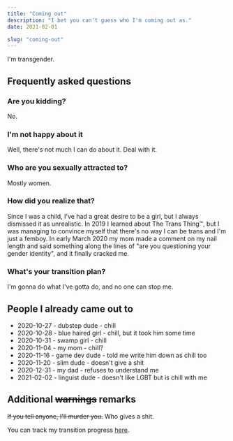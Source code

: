```yaml
---
title: "Coming out"
description: "I bet you can't guess who I'm coming out as."
date: 2021-02-01

slug: "coming-out"
---
```


I'm transgender.

## Frequently asked questions

### Are you kidding?

No.

### I'm not happy about it

Well, there's not much I can do about it. Deal with it.

### Who are you sexually attracted to?

Mostly women.

### How did you realize that?

Since I was a child, I've had a great desire to be a girl, but I
always dismissed it as unrealistic. In 2019 I learned about The Trans
Thing™, but I was managing to convince myself that there's no way I
can be trans and I'm just a femboy. In early March 2020 my mom made a
comment on my nail length and said something along the lines of "are
you questioning your gender identity", and it finally cracked me.

### What's your transition plan?

I'm gonna do what I've gotta do, and no one can stop me.

## People I already came out to

* 2020-10-27 - dubstep dude - chill
* 2020-10-28 - blue haired girl - chill, but it took him some time
* 2020-10-31 - swamp girl - chill
* 2020-11-04 - my mom - chill?
* 2020-11-16 - game dev dude - told me write him down as chill too
* 2020-11-20 - slim dude - doesn't give a shit
* 2020-12-31 - my dad - refuses to understand me
* 2021-02-02 - linguist dude - doesn't like LGBT but is chill with me

## Additional ~~warnings~~ remarks

~~If you tell anyone, I'll murder you.~~ Who gives a shit.

You can track my transition progress [here].

[here]: https://gitlab.com/kirbykevinson/life/-/issues/3
